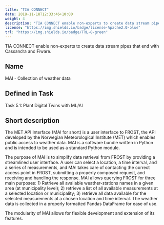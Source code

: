```yaml
---
title: "TIA CONNECT"
date: 2018-11-18T12:33:46+10:00
weight: 4
description: "TIA CONNECT enable non-experts to create data stream pipes that end with Cassandra and Fiware."
license: "https://img.shields.io/badge/license-Apache2.0-blue"
trl: "https://img.shields.io/badge/TRL-8-green"
---
```


TIA CONNECT enable non-experts to create data stream pipes that end with Cassandra and Fiware.

## Name
MAI - Collection of weather data
## Defined in Task
Task 5.1: Plant Digital Twins with ML/AI
## Short description
The MET API Interface (MAI for short) is a user interface to FROST, the API developed by the Norwegian Meteorological Institute (MET) which enables public access to weather data. MAI is a software bundle written in Python and is intended to be used as a standard Python module.

The purpose of MAI is to simplify data retrieval from FROST by providing a streamlined user interface. A user can select a location, a time interval, and a series of measurements, and MAI takes care of contacting the correct access point in FROST, submitting a properly composed request, and receiving and handling the response. MAI allows querying FROST for three main purposes: 1) Retrieve all available weather-stations names in a given area (at municipality level); 2) retrieve a list of all available measurements at a selected location or municipality; 3) retrieve all data available for the selected measurements at a chosen location and time interval. The weather data is collected in a properly formatted Pandas DataFrame for ease of use.

The modularity of MAI allows for flexible development and extension of its features.